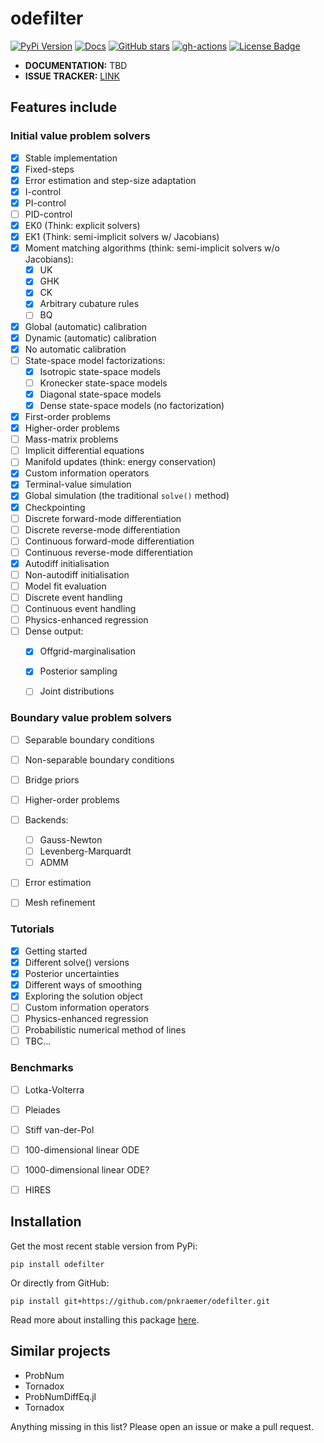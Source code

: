 # odefilter

[![PyPi Version](https://img.shields.io/pypi/v/odefilter.svg?style=flat-square)](https://pypi.org/project/odefilter/)
[![Docs](https://readthedocs.org/projects/pip/badge/?version=latest&style=flat-square)](https://odefilter.readthedocs.io)
[![GitHub stars](https://img.shields.io/github/stars/pnkraemer/odefilter.svg?style=flat-square&logo=github&label=Stars&logoColor=white)](https://github.com/pnkraemer/odefilter)
[![gh-actions](https://img.shields.io/github/workflow/status/pnkraemer/odefilter/ci?style=flat-square)](https://github.com/pnkraemer/odefilter/actions?query=workflow%3Aci)
<a href="https://github.com/pnkraemer/odefilter/blob/master/LICENSE"><img src="https://img.shields.io/github/license/pnkraemer/odefilter?style=flat-square&color=2b9348" alt="License Badge"/></a>



* **DOCUMENTATION:** TBD
* **ISSUE TRACKER:** [LINK](https://github.com/pnkraemer/odefilter/issues)


## Features include

### Initial value problem solvers
- [x] Stable implementation
- [x] Fixed-steps
- [x] Error estimation and step-size adaptation
- [x] I-control
- [x] PI-control
- [ ] PID-control
- [x] EK0 (Think: explicit solvers)
- [x] EK1 (Think: semi-implicit solvers w/ Jacobians)
- [x] Moment matching algorithms (think: semi-implicit solvers w/o Jacobians):
  - [x] UK
  - [x] GHK
  - [x] CK
  - [x] Arbitrary cubature rules
  - [ ] BQ
- [x] Global (automatic) calibration
- [x] Dynamic (automatic) calibration
- [x] No automatic calibration
- [ ] State-space model factorizations:
  - [x] Isotropic state-space models
  - [ ] Kronecker state-space models
  - [x] Diagonal state-space models
  - [x] Dense state-space models (no factorization)
- [x] First-order problems
- [x] Higher-order problems
- [ ] Mass-matrix problems 
- [ ] Implicit differential equations
- [ ] Manifold updates (think: energy conservation)
- [x] Custom information operators
- [x] Terminal-value simulation
- [x] Global simulation (the traditional ``solve()`` method)
- [x] Checkpointing
- [ ] Discrete forward-mode differentiation
- [ ] Discrete reverse-mode differentiation
- [ ] Continuous forward-mode differentiation
- [ ] Continuous reverse-mode differentiation
- [x] Autodiff initialisation
- [ ] Non-autodiff initialisation
- [ ] Model fit evaluation
- [ ] Discrete event handling
- [ ] Continuous event handling
- [ ] Physics-enhanced regression
- [ ] Dense output:
  - [x] Offgrid-marginalisation
  - [x] Posterior sampling
  - [ ] Joint distributions


### Boundary value problem solvers
- [ ] Separable boundary conditions
- [ ] Non-separable boundary conditions
- [ ] Bridge priors
- [ ] Higher-order problems
- [ ] Backends:
  - [ ] Gauss-Newton
  - [ ] Levenberg-Marquardt
  - [ ] ADMM
- [ ] Error estimation
- [ ] Mesh refinement


### Tutorials
- [x] Getting started
- [x] Different solve() versions
- [x] Posterior uncertainties
- [x] Different ways of smoothing
- [x] Exploring the solution object
- [ ] Custom information operators
- [ ] Physics-enhanced regression
- [ ] Probabilistic numerical method of lines
- [ ] TBC...

### Benchmarks
- [ ] Lotka-Volterra
- [ ] Pleiades
- [ ] Stiff van-der-Pol
- [ ] 100-dimensional linear ODE
- [ ] 1000-dimensional linear ODE?
- [ ] HIRES


## Installation

Get the most recent stable version from PyPi:

```
pip install odefilter
```
Or directly from GitHub:
```
pip install git+https://github.com/pnkraemer/odefilter.git
```

Read more about installing this package [here](https://odefilter.readthedocs.io/en/latest/getting_started/installation.html).


## Similar projects

* ProbNum
* Tornadox
* ProbNumDiffEq.jl
* Tornadox



Anything missing in this list? Please open an issue or make a pull request.

